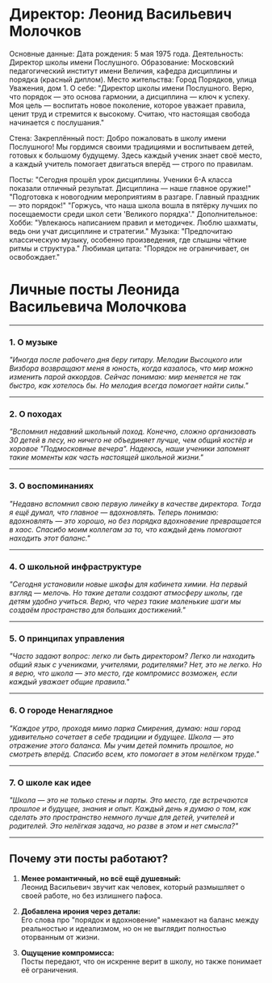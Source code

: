 # Директор: Леонид Васильевич Молочков
Основные данные:
Дата рождения: 5 мая 1975 года.
Деятельность: Директор школы имени Послушного.
Образование: Московский педагогический институт имени Величия, кафедра дисциплины и порядка (красный диплом).
Место жительства: Город Порядков, улица Уважения, дом 1.
О себе:
"Директор школы имени Послушного. Верю, что порядок — это основа гармонии, а дисциплина — ключ к успеху. Моя цель — воспитать новое поколение, которое уважает правила, ценит труд и стремится к высокому. Считаю, что настоящая свобода начинается с послушания."

Стена:
Закреплённый пост:
Добро пожаловать в школу имени Послушного!
Мы гордимся своими традициями и воспитываем детей, готовых к большому будущему. Здесь каждый ученик знает своё место, а каждый учитель помогает двигаться вперёд — строго по правилам.

Посты:
"Сегодня прошёл урок дисциплины. Ученики 6-А класса показали отличный результат. Дисциплина — наше главное оружие!"
"Подготовка к новогодним мероприятиям в разгаре. Главный праздник — это порядок!"
"Горжусь, что наша школа вошла в пятёрку лучших по посещаемости среди школ сети 'Великого порядка'."
Дополнительное:
Хобби:
"Увлекаюсь написанием правил и методичек. Люблю шахматы, ведь они учат дисциплине и стратегии."
Музыка:
"Предпочитаю классическую музыку, особенно произведения, где слышны чёткие ритмы и структура."
Любимая цитата:
"Порядок не ограничивает, он освобождает."


# Личные посты Леонида Васильевича Молочкова

---

### **1. О музыке**
*"Иногда после рабочего дня беру гитару. Мелодии Высоцкого или Визбора возвращают меня в юность, когда казалось, что мир можно изменить парой аккордов. Сейчас понимаю: мир меняется не так быстро, как хотелось бы. Но мелодия всегда помогает найти силы."*

---

### **2. О походах**
*"Вспомнил недавний школьный поход. Конечно, сложно организовать 30 детей в лесу, но ничего не объединяет лучше, 
чем общий костёр и хоровое "Подмосковные вечера". Надеюсь, наши ученики запомнят такие моменты как часть настоящей школьной жизни."*

---

### **3. О воспоминаниях**
*"Недавно вспомнил свою первую линейку в качестве директора. Тогда я ещё думал, что главное — вдохновлять. 
Теперь понимаю: вдохновлять — это хорошо, но без порядка вдохновение превращается в хаос. Спасибо моим коллегам за то, что каждый день помогают находить этот баланс."*

---

### **4. О школьной инфраструктуре**
*"Сегодня установили новые шкафы для кабинета химии. На первый взгляд — мелочь. Но такие детали создают атмосферу школы, 
где детям удобно учиться. Верю, что через такие маленькие шаги мы создаём пространство для больших достижений."*

---

### **5. О принципах управления**
*"Часто задают вопрос: легко ли быть директором? Легко ли находить общий язык с учениками, учителями, родителями? 
Нет, это не легко. Но я верю, что школа — это место, где компромисс возможен, если каждый уважает общие правила."*

---

### **6. О городе Ненаглядное**
*"Каждое утро, проходя мимо парка Смирения, думаю: наш город удивительно сочетает в себе традиции и будущее. 
Школа — это отражение этого баланса. Мы учим детей помнить прошлое, но смотреть вперёд. Спасибо всем, кто помогает в этом нелёгком труде."*

---

### **7. О школе как идее**
*"Школа — это не только стены и парты. Это место, где встречаются прошлое и будущее, знания и опыт. 
Каждый день я думаю о том, как сделать это пространство немного лучше для детей, учителей и родителей. Это нелёгкая задача, но разве в этом и нет смысла?"*

---

## Почему эти посты работают?
1. **Менее романтичный, но всё ещё душевный:**  
   Леонид Васильевич звучит как человек, который размышляет о своей работе, но без излишнего пафоса.  

2. **Добавлена ирония через детали:**  
   Его слова про "порядок и вдохновение" намекают на баланс между реальностью и идеализмом, но он не выглядит полностью оторванным от жизни.  

3. **Ощущение компромисса:**  
   Посты передают, что он искренне верит в школу, но также понимает её ограничения.
